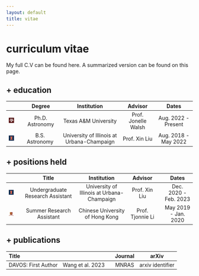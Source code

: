 ```yaml
---
layout: default
title: vitae
---
```


# curriculum vitae

My full C.V can be found here. A summarized version can be found on this page.

## + education

| | | Degree | Institution | Advisor | Dates |
| :---: | :---: | :-----: | :----: | :---: | :---: |
| ![tamu](/assets/img/tamu_40.png) || Ph.D. Astronomy | Texas A&M University  | Prof. Jonelle Walsh  | Aug. 2022 - Present |
| ![uiuc](/assets/img/blocki_40.png) || B.S.&nbsp; Astronomy&nbsp; | University of Illinois at Urbana-Champaign  | Prof. Xin Liu  | Aug. 2018 - May 2022 |

## + positions held

| | | Title | Institution | Advisor | | Dates |
| :---: | :---: | :-----: | :----: | :---: | :---: | :---: |
| ![tamu](/assets/img/blocki_40.png) || Undergraduate Research Assistant | University of Illinois at Urbana-Champaign  | Prof. Xin Liu  | | Dec. 2020 - Feb. 2023 |
| ![tamu](/assets/img/cuhk_40.png) || Summer Research Assistant | Chinese University of Hong Kong  | Prof. Tjonnie Li  | | May 2019 - Jan. 2020 |

## + publications

| Title | | | Journal | arXiv |
| :--- | :---: | :---: | :---: | :----: |
| DAVOS: First Author | Wang et al. 2023 | | MNRAS | arxiv identifier | 
